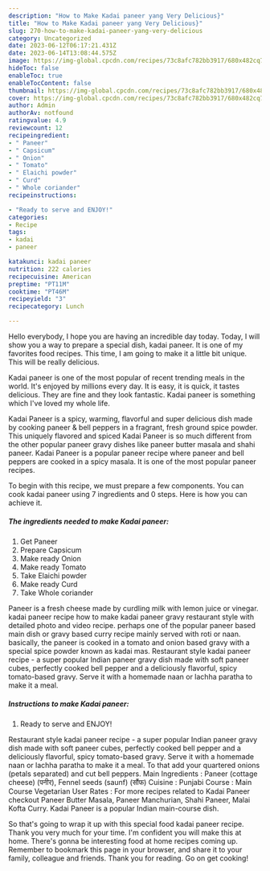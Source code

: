 ```yaml
---
description: "How to Make Kadai paneer yang Very Delicious}"
title: "How to Make Kadai paneer yang Very Delicious}"
slug: 270-how-to-make-kadai-paneer-yang-very-delicious
category: Uncategorized
date: 2023-06-12T06:17:21.431Z
date: 2023-06-14T13:08:44.575Z
image: https://img-global.cpcdn.com/recipes/73c8afc782bb3917/680x482cq70/kadai-paneer-recipe-main-photo.jpg
hideToc: false
enableToc: true
enableTocContent: false
thumbnail: https://img-global.cpcdn.com/recipes/73c8afc782bb3917/680x482cq70/kadai-paneer-recipe-main-photo.jpg
cover: https://img-global.cpcdn.com/recipes/73c8afc782bb3917/680x482cq70/kadai-paneer-recipe-main-photo.jpg
author: Admin
authorAv: notfound
ratingvalue: 4.9
reviewcount: 12
recipeingredient:
- " Paneer"
- " Capsicum"
- " Onion"
- " Tomato"
- " Elaichi powder"
- " Curd"
- " Whole coriander"
recipeinstructions:

- "Ready to serve and ENJOY!"
categories:
- Recipe
tags:
- kadai
- paneer

katakunci: kadai paneer 
nutrition: 222 calories
recipecuisine: American
preptime: "PT11M"
cooktime: "PT46M"
recipeyield: "3"
recipecategory: Lunch

---
```



Hello everybody, I hope you are having an incredible day today. Today, I will show you a way to prepare a special dish, kadai paneer. It is one of my favorites food recipes. This time, I am going to make it a little bit unique. This will be really delicious.

Kadai paneer is one of the most popular of recent trending meals in the world. It's enjoyed by millions every day. It is easy, it is quick, it tastes delicious. They are fine and they look fantastic. Kadai paneer is something which I've loved my whole life.

Kadai Paneer is a spicy, warming, flavorful and super delicious dish made by cooking paneer &amp; bell peppers in a fragrant, fresh ground spice powder. This uniquely flavored and spiced Kadai Paneer is so much different from the other popular paneer gravy dishes like paneer butter masala and shahi paneer. Kadai Paneer is a popular paneer recipe where paneer and bell peppers are cooked in a spicy masala. It is one of the most popular paneer recipes.


To begin with this recipe, we must prepare a few components. You can cook kadai paneer using 7 ingredients and 0 steps. Here is how you can achieve it.

<!--inarticleads1-->

##### The ingredients needed to make Kadai paneer:

1. Get  Paneer
1. Prepare  Capsicum
1. Make ready  Onion
1. Make ready  Tomato
1. Take  Elaichi powder
1. Make ready  Curd
1. Take  Whole coriander


Paneer is a fresh cheese made by curdling milk with lemon juice or vinegar. kadai paneer recipe how to make kadai paneer gravy restaurant style with detailed photo and video recipe. perhaps one of the popular paneer based main dish or gravy based curry recipe mainly served with roti or naan. basically, the paneer is cooked in a tomato and onion based gravy with a special spice powder known as kadai mas. Restaurant style kadai paneer recipe - a super popular Indian paneer gravy dish made with soft paneer cubes, perfectly cooked bell pepper and a deliciously flavorful, spicy tomato-based gravy. Serve it with a homemade naan or lachha paratha to make it a meal. 

<!--inarticleads2-->

##### Instructions to make Kadai paneer:


1. Ready to serve and ENJOY!

Restaurant style kadai paneer recipe - a super popular Indian paneer gravy dish made with soft paneer cubes, perfectly cooked bell pepper and a deliciously flavorful, spicy tomato-based gravy. Serve it with a homemade naan or lachha paratha to make it a meal. To that add your quartered onions (petals separated) and cut bell peppers. Main Ingredients : Paneer (cottage cheese) (पनीर), Fennel seeds (saunf) (सौंफ) Cuisine : Punjabi Course : Main Course Vegetarian User Rates : For more recipes related to Kadai Paneer checkout Paneer Butter Masala, Paneer Manchurian, Shahi Paneer, Malai Kofta Curry. Kadai Paneer is a popular Indian main-course dish. 

So that's going to wrap it up with this special food kadai paneer recipe. Thank you very much for your time. I'm confident you will make this at home. There's gonna be interesting food at home recipes coming up. Remember to bookmark this page in your browser, and share it to your family, colleague and friends. Thank you for reading. Go on get cooking!
